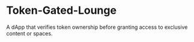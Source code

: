 # Token-Gated-Lounge
A dApp that verifies token ownership before granting access to exclusive content or spaces.
